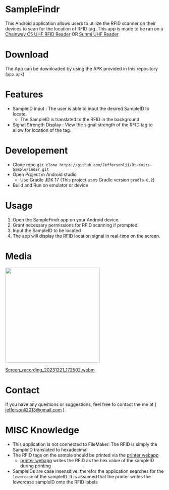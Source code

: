 # SampleFindr

This Android application allows users to utilize the RFID scanner on their devices to scan for the location of RFID tag. This app is made to be ran on a [ Chainway C5 UHF RFID Reader](https://www.chainway.net/Products/Info/142) OR
[Sunmi UHF Reader](https://www.sunmi.com/en-US/l2k/)

# Download
The App can be downloaded by using the APK provided in this repository (`app.apk`)

# Features

- SampleID input : The user is able to input the desired SampleID to locate.
  - The SampleID is translated to the RFID in the background
- Signal Strength Display : View the signal strength of the RFID tag to allow for location of the tag.

# Developement

- Clone repo
  `git clone https://github.com/Jeffersonlii/Rt-Knits-SampleFinder.git`
- Open Project in Android studio
  - Use Gradle JDK 17 (This project uses Gradle version `gradle-8.2`)
- Build and Run on emulator or device

# Usage

1. Open the SampleFindr app on your Android device.
2. Grant necessary permissions for RFID scanning if prompted.
3. Input the SampleID to be located
4. The app will display the RFID location signal in real-time on the screen.

# Media

<img src="https://github.com/Jeffersonlii/Rt-Knits-FindSample/assets/32963293/cd59abee-5e71-497f-8fe5-08f7d9bbbb5f" width="300">

[Screen_recording_20231221_172502.webm](https://github.com/Jeffersonlii/Rt-Knits-FindSample/assets/32963293/ae9e3f55-08c0-474c-9f08-b8ee3389939a)

# Contact

If you have any questions or suggestions, feel free to contact the me at ( jeffersonli2013@gmail.com ).

# MISC Knowledge

- This application is not connected to FileMaker. The RFID is simply the SampleID translated to hexadecimal
- The RFID tags on the sample should be printed via the [printer webapp](https://github.com/Jeffersonlii/Rt-Knits-RFIDPrinter)
  - [printer webapp](https://github.com/Jeffersonlii/Rt-Knits-RFIDPrinter) writes the RFID as the hex value of the sampleID during printing
- SampleIDs are case insensitive, therefor the application searches for the `lowercase` of the sampleID. It is assumed that the printer writes the lowercase sampleID onto the RFID labels
